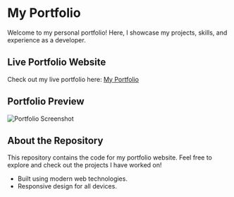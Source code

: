 # My Portfolio

Welcome to my personal portfolio! Here, I showcase my projects, skills, and experience as a developer.

## Live Portfolio Website

Check out my live portfolio here: [My Portfolio](https://raoufabi.github.io/protfolio/)

## Portfolio Preview

![Portfolio Screenshot](assets/img/portfolio-screenshot.png)

## About the Repository

This repository contains the code for my portfolio website. Feel free to explore and check out the projects I have worked on!

- Built using modern web technologies.
- Responsive design for all devices.

